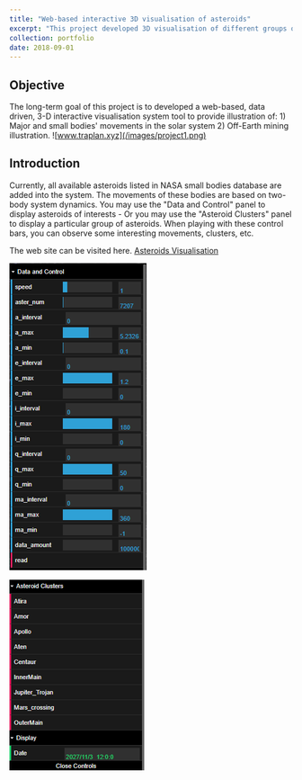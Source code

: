 ```yaml
---
title: "Web-based interactive 3D visualisation of asteroids"
excerpt: "This project developed 3D visualisation of different groups of asteroids"
collection: portfolio
date: 2018-09-01
---
```


## Objective 
The long-term goal of this project is to developed a web-based, data driven, 3-D interactive visualisation system tool to provide illustration of: 1) Major and small bodies' movements in the solar system 2) Off-Earth mining illustration.
![www.traplan.xyz](/images/project1.png)

## Introduction
Currently, all available asteroids listed in NASA small bodies database are added into the system. The movements of these bodies are based on two-body system dynamics. You may use the "Data and Control" panel to display asteroids of interests - Or you may use the "Asteroid Clusters" panel to display a particular group of asteroids. When playing with these control bars, you can observe some interesting movements, clusters, etc.

The web site can be visited here. [Asteroids Visualisation](https://www.traplanX.com/)

![Data and Control Panel](/images/project1-1.PNG "Data and Control Panel")

![Asteroid Clusters](/images/project1-2.PNG "Asteroid Clusters")
